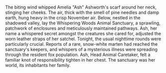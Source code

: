The biting wind whipped Amelia "Ash" Ashworth's scarf around her neck, stinging her cheeks.  The air, thick with the smell of pine needles and damp earth, hung heavy in the crisp November air.  Below, nestled in the shadowed valley, lay the Whispering Woods Animal Sanctuary, a sprawling, patchwork of enclosures and meticulously maintained pathways.  Ash, her name a whispered secret amongst the creatures she cared for, adjusted the worn leather straps of her satchel.  Tonight, the usual nighttime rounds were particularly crucial.  Reports of a rare, snow-white marten had reached the sanctuary's keepers, and whispers of a mysterious illness were spreading through the resident fox population.  Ash, Head Animal Caretaker, felt a familiar knot of responsibility tighten in her chest.  The sanctuary was her world, its inhabitants her family.
